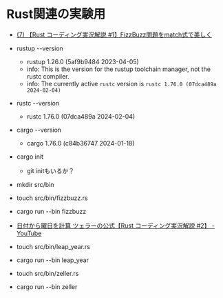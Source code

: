 # Rust関連の実験用

- [(7) 【Rust コーディング実況解説 #1】FizzBuzz問題をmatch式で美しく](https://www.youtube.com/watch?v=gDyk6OTSdto)

- rustup --version
  - rustup 1.26.0 (5af9b9484 2023-04-05)
  - info: This is the version for the rustup toolchain manager, not the rustc compiler.
  - info: The currently active `rustc` version is `rustc 1.76.0 (07dca489a 2024-02-04)`
- rustc --version
  - rustc 1.76.0 (07dca489a 2024-02-04)
- cargo --version
  - cargo 1.76.0 (c84b36747 2024-01-18)

- cargo init
  - git initもいるか？
- mkdir src/bin
- touch src/bin/fizzbuzz.rs
- cargo run --bin fizzbuzz

- [日付から曜日を計算 ツェラーの公式【Rust コーディング実況解説 #2】 - YouTube](https://www.youtube.com/watch?v=PtuwXqy2LXg)

- touch src/bin/leap_year.rs
- cargo run --bin leap_year
- touch src/bin/zeller.rs
- cargo run --bin zeller


